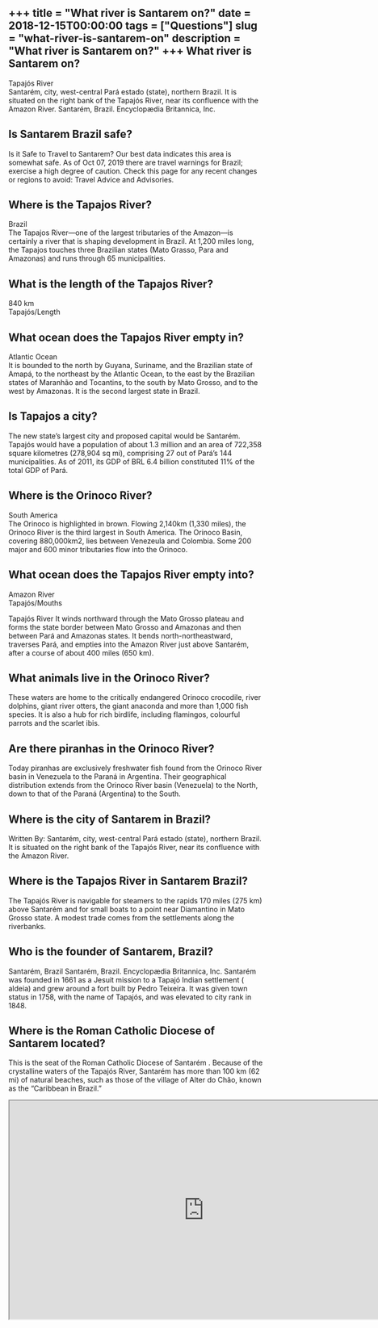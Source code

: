 +++
title = "What river is Santarem on?"
date = 2018-12-15T00:00:00
tags = ["Questions"]
slug = "what-river-is-santarem-on"
description = "What river is Santarem on?"
+++
What river is Santarem on?
--------------------------

Tapajós River  
Santarém, city, west-central Pará estado (state), northern Brazil. It is situated on the right bank of the Tapajós River, near its confluence with the Amazon River. Santarém, Brazil. Encyclopædia Britannica, Inc.

Is Santarem Brazil safe?
------------------------

Is it Safe to Travel to Santarem? Our best data indicates this area is somewhat safe. As of Oct 07, 2019 there are travel warnings for Brazil; exercise a high degree of caution. Check this page for any recent changes or regions to avoid: Travel Advice and Advisories.

Where is the Tapajos River?
---------------------------

Brazil  
The Tapajos River—one of the largest tributaries of the Amazon—is certainly a river that is shaping development in Brazil. At 1,200 miles long, the Tapajos touches three Brazilian states (Mato Grasso, Para and Amazonas) and runs through 65 municipalities.

What is the length of the Tapajos River?
----------------------------------------

840 km  
Tapajós/Length

What ocean does the Tapajos River empty in?
-------------------------------------------

Atlantic Ocean  
It is bounded to the north by Guyana, Suriname, and the Brazilian state of Amapá, to the northeast by the Atlantic Ocean, to the east by the Brazilian states of Maranhão and Tocantins, to the south by Mato Grosso, and to the west by Amazonas. It is the second largest state in Brazil.

Is Tapajos a city?
------------------

The new state’s largest city and proposed capital would be Santarém. Tapajós would have a population of about 1.3 million and an area of 722,358 square kilometres (278,904 sq mi), comprising 27 out of Pará’s 144 municipalities. As of 2011, its GDP of BRL 6.4 billion constituted 11% of the total GDP of Pará.

Where is the Orinoco River?
---------------------------

South America  
The Orinoco is highlighted in brown. Flowing 2,140km (1,330 miles), the Orinoco River is the third largest in South America. The Orinoco Basin, covering 880,000km2, lies between Venezeula and Colombia. Some 200 major and 600 minor tributaries flow into the Orinoco.

What ocean does the Tapajos River empty into?
---------------------------------------------

Amazon River  
Tapajós/Mouths

Tapajós River It winds northward through the Mato Grosso plateau and forms the state border between Mato Grosso and Amazonas and then between Pará and Amazonas states. It bends north-northeastward, traverses Pará, and empties into the Amazon River just above Santarém, after a course of about 400 miles (650 km).

What animals live in the Orinoco River?
---------------------------------------

These waters are home to the critically endangered Orinoco crocodile, river dolphins, giant river otters, the giant anaconda and more than 1,000 fish species. It is also a hub for rich birdlife, including flamingos, colourful parrots and the scarlet ibis.

Are there piranhas in the Orinoco River?
----------------------------------------

Today piranhas are exclusively freshwater fish found from the Orinoco River basin in Venezuela to the Paraná in Argentina. Their geographical distribution extends from the Orinoco River basin (Venezuela) to the North, down to that of the Paraná (Argentina) to the South.

Where is the city of Santarem in Brazil?
----------------------------------------

Written By: Santarém, city, west-central Pará estado (state), northern Brazil. It is situated on the right bank of the Tapajós River, near its confluence with the Amazon River.

Where is the Tapajos River in Santarem Brazil?
----------------------------------------------

The Tapajós River is navigable for steamers to the rapids 170 miles (275 km) above Santarém and for small boats to a point near Diamantino in Mato Grosso state. A modest trade comes from the settlements along the riverbanks.

Who is the founder of Santarem, Brazil?
---------------------------------------

Santarém, Brazil Santarém, Brazil. Encyclopædia Britannica, Inc. Santarém was founded in 1661 as a Jesuit mission to a Tapajó Indian settlement ( aldeia) and grew around a fort built by Pedro Teixeira. It was given town status in 1758, with the name of Tapajós, and was elevated to city rank in 1848.

Where is the Roman Catholic Diocese of Santarem located?
--------------------------------------------------------

This is the seat of the Roman Catholic Diocese of Santarém . Because of the crystalline waters of the Tapajós River, Santarém has more than 100 km (62 mi) of natural beaches, such as those of the village of Alter do Chão, known as the “Caribbean in Brazil.”

<iframe allow="accelerometer; autoplay; clipboard-write; encrypted-media; gyroscope; picture-in-picture" allowfullscreen="" class="__youtube_prefs__  epyt-is-override  no-lazyload" data-no-lazy="1" data-origheight="433" data-origwidth="770" data-skipgform_ajax_framebjll="" height="433" id="_ytid_54392" loading="lazy" src="https://www.youtube.com/embed/XV4pRzrmV9Q?enablejsapi=1&autoplay=0&cc_load_policy=0&cc_lang_pref=&iv_load_policy=1&loop=0&modestbranding=0&rel=1&fs=1&playsinline=0&autohide=2&theme=dark&color=red&controls=1&" title="YouTube player" width="770"></iframe>